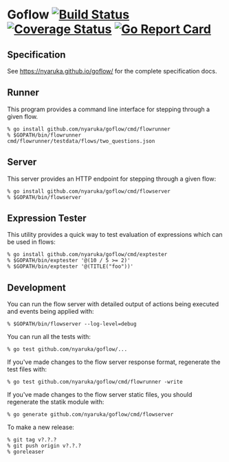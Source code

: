 # Goflow [![Build Status](https://travis-ci.org/nyaruka/goflow.svg?branch=master)](https://travis-ci.org/nyaruka/goflow) [![Coverage Status](https://coveralls.io/repos/github/nyaruka/goflow/badge.svg?branch=master)](https://coveralls.io/github/nyaruka/goflow?branch=master) [![Go Report Card](https://goreportcard.com/badge/github.com/nyaruka/goflow)](https://goreportcard.com/report/github.com/nyaruka/goflow)

## Specification

See https://nyaruka.github.io/goflow/ for the complete specification docs.

## Runner 

This program provides a command line interface for stepping through a given flow.

```
% go install github.com/nyaruka/goflow/cmd/flowrunner
% $GOPATH/bin/flowrunner cmd/flowrunner/testdata/flows/two_questions.json
```

## Server

This server provides an HTTP endpoint for stepping through a given flow:

```
% go install github.com/nyaruka/goflow/cmd/flowserver
% $GOPATH/bin/flowserver
```

## Expression Tester

This utility provides a quick way to test evaluation of expressions which can be used in flows:

```
% go install github.com/nyaruka/goflow/cmd/exptester
% $GOPATH/bin/exptester '@(10 / 5 >= 2)'
% $GOPATH/bin/exptester '@(TITLE("foo"))'
```

## Development

You can run the flow server with detailed output of actions being executed and events being applied with:

```
% $GOPATH/bin/flowserver --log-level=debug
```

You can run all the tests with:

```
% go test github.com/nyaruka/goflow/...
```

If you've made changes to the flow server response format, regenerate the test files with:

```
% go test github.com/nyaruka/goflow/cmd/flowrunner -write
```

If you've made changes to the flow server static files, you should regenerate the statik module with:

```
% go generate github.com/nyaruka/goflow/cmd/flowserver
```

To make a new release:

```
% git tag v?.?.?
% git push origin v?.?.?
% goreleaser
```

